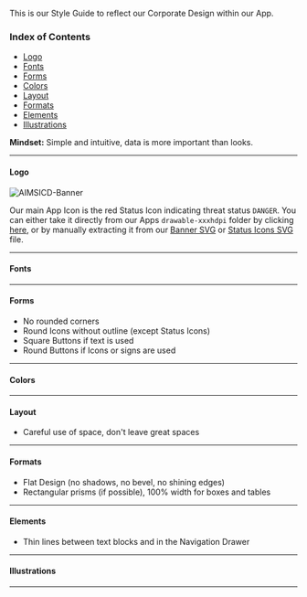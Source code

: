 This is our Style Guide to reflect our Corporate Design within our App.

### Index of Contents

* [Logo](https://github.com/SecUpwN/Android-IMSI-Catcher-Detector/wiki/Style-Guide#logo)
* [Fonts](https://github.com/SecUpwN/Android-IMSI-Catcher-Detector/wiki/Style-Guide#fonts)
* [Forms](https://github.com/SecUpwN/Android-IMSI-Catcher-Detector/wiki/Style-Guide#forms)
* [Colors](https://github.com/SecUpwN/Android-IMSI-Catcher-Detector/wiki/Style-Guide#colors)
* [Layout](https://github.com/SecUpwN/Android-IMSI-Catcher-Detector/wiki/Style-Guide#layout)
* [Formats](https://github.com/SecUpwN/Android-IMSI-Catcher-Detector/wiki/Style-Guide#formats)
* [Elements](https://github.com/SecUpwN/Android-IMSI-Catcher-Detector/wiki/Style-Guide#elements)
* [Illustrations](https://github.com/SecUpwN/Android-IMSI-Catcher-Detector/wiki/Style-Guide#illustrations)

**Mindset:** Simple and intuitive, data is more important than looks.

---

#### Logo

![AIMSICD-Banner](https://github.com/SecUpwN/Android-IMSI-Catcher-Detector/blob/development/PROMOTION/AIMSICD-Banner_Small.png)

Our main App Icon is the red Status Icon indicating threat status `DANGER`. You can either take it directly from our Apps `drawable-xxxhdpi` folder by clicking [here](https://raw.githubusercontent.com/SecUpwN/Android-IMSI-Catcher-Detector/master/app/src/main/res/drawable-xxxhdpi/sense_danger.png), or by manually extracting it from our [Banner SVG](https://github.com/SecUpwN/Android-IMSI-Catcher-Detector/raw/master/PROMOTION/AIMSICD-Banner.svg) or [Status Icons SVG](https://github.com/SecUpwN/Android-IMSI-Catcher-Detector/raw/master/PROMOTION/AIMSICD-Status-Icons.svg) file.

---

#### Fonts

---

#### Forms

* No rounded corners
* Round Icons without outline (except Status Icons)
* Square Buttons if text is used
* Round Buttons if Icons or signs are used

---


#### Colors

---

#### Layout

* Careful use of space, don't leave great spaces

---

#### Formats

* Flat Design (no shadows, no bevel, no shining edges)
* Rectangular prisms (if possible), 100% width for boxes and tables 

---

#### Elements

* Thin lines between text blocks and in the Navigation Drawer

---

#### Illustrations

---